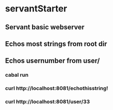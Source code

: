 # servantStarter

## Servant basic webserver

## Echos most strings from root dir
## Echos usernumber from user/

### cabal run

### curl http://localhost:8081/echothisstring!
### curl http://localhost:8081/user/33
